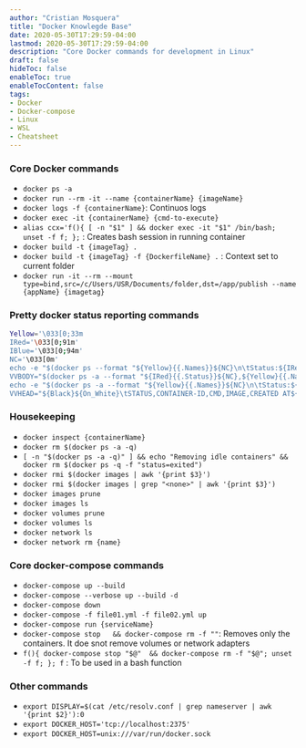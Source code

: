 ```yaml
---
author: "Cristian Mosquera"
title: "Docker Knowlegde Base"
date: 2020-05-30T17:29:59-04:00
lastmod: 2020-05-30T17:29:59-04:00
description: "Core Docker commands for development in Linux"
draft: false
hideToc: false
enableToc: true
enableTocContent: false
tags: 
- Docker
- Docker-compose
- Linux
- WSL
- Cheatsheet
---
```


### Core Docker commands
* `docker ps -a`
* `docker run --rm -it --name {containerName} {imageName}`
* `docker logs -f {containerName}`: Continuos logs
* `docker exec -it {containerName} {cmd-to-execute}`
* `alias ccx='f(){ [ -n "$1" ] && docker exec -it "$1" /bin/bash; unset -f f; };` : Creates bash session in running container
* `docker build -t {imageTag} .`
* `docker build -t {imageTag} -f {DockerfileName} .` : Context set to current folder
* `docker run -it --rm --mount type=bind,src=/c/Users/USR/Documents/folder,dst=/app/publish --name {appName} {imagetag}`

### Pretty docker status reporting commands
```bash
Yellow='\033[0;33m
IRed='\033[0;91m'
IBlue='\033[0;94m'
NC='\033[0m'
echo -e "$(docker ps --format "${Yellow}{{.Names}}${NC}\n\tStatus:${IRed} {{.Status}}${NC}\n\t${IBlue}Container ID:${NC} {{.ID}}\t${IBlue}Command:${NC} {{.Command}}\n\t${IBlue}Image:${NC} {{.Image}}" )"
VVBODY="$(docker ps -a --format "${IRed}{{.Status}}${NC},${Yellow}{{.Names}}${NC} , {{.ID}} , {{.CreatedAt}}" )"; echo -e "$VVBODY" | column -t -s,
echo -e "$(docker ps -a --format "${Yellow}{{.Names}}${NC}\n\tStatus:${IRed} {{.Status}}${NC}\n\t${IBlue}Container ID:${NC} {{.ID}}\t${IBlue}Command:${NC} {{.Command}}\n\t${IBlue}Image:${NC} {{.Image}}\n\t${IBlue}CreatedAt:${NC} {{.CreatedAt}}" )"
VVHEAD="${Black}${On_White}\tSTATUS,CONTAINER-ID,CMD,IMAGE,CREATED AT${NC}";VVBODY="$(docker ps -a --format "${Yellow}{{.Names}}${NC}\n\t${IRed}{{.Status}}${NC} , {{.ID}} , {{.Command}} , {{.Image}} , {{.CreatedAt}}" )";echo -e "$VVHEAD\n$VVBODY" | column -t -s,
```

### Housekeeping
* `docker inspect {containerName}`
* `docker rm $(docker ps -a -q)`
* `[ -n "$(docker ps -a -q)" ] && echo "Removing idle containers" && docker rm $(docker ps -q -f "status=exited")`
* `docker rmi $(docker images | awk '{print $3}')`
* `docker rmi $(docker images | grep "<none>" | awk '{print $3}')`
* `docker images prune`
* `docker images ls`
* `docker volumes prune`
* `docker volumes ls`
* `docker network ls`
* `docker network rm {name}`

### Core docker-compose commands
* `docker-compose up --build`
* `docker-compose --verbose up --build -d`
* `docker-compose down`
* `docker-compose -f file01.yml -f file02.yml up`
* `docker-compose run {serviceName}`
* `docker-compose stop   && docker-compose rm -f ""`: Removes only the containers. It doe snot remove volumes or network adapters
* `f(){ docker-compose stop "$@"  && docker-compose rm -f "$@"; unset -f f; }; f` : To be used in a bash function

### Other commands
* `export DISPLAY=$(cat /etc/resolv.conf | grep nameserver | awk '{print $2}'):0`
* `export DOCKER_HOST='tcp://localhost:2375'`
* `export DOCKER_HOST=unix:///var/run/docker.sock`